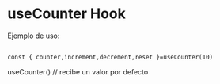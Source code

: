 # useCounter Hook

Ejemplo de uso:
```

const { counter,increment,decrement,reset }=useCounter(10)

```

useCounter() // recibe un valor por defecto
